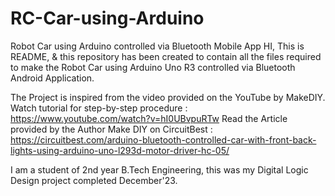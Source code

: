 # RC-Car-using-Arduino
Robot Car using Arduino controlled via Bluetooth Mobile App
HI, This is README, & this repository has been created to contain all the files required to make
the Robot Car using Arduino Uno R3 controlled via Bluetooth Android Application.

The Project is inspired from the video provided on the YouTube by MakeDIY.
Watch tutorial for step-by-step procedure : https://www.youtube.com/watch?v=hI0UBvpuRTw
Read the Article provided by the Author Make DIY on CircuitBest : https://circuitbest.com/arduino-bluetooth-controlled-car-with-front-back-lights-using-arduino-uno-l293d-motor-driver-hc-05/

I am a student of 2nd year B.Tech Engineering, this was my Digital Logic Design project completed December'23.
